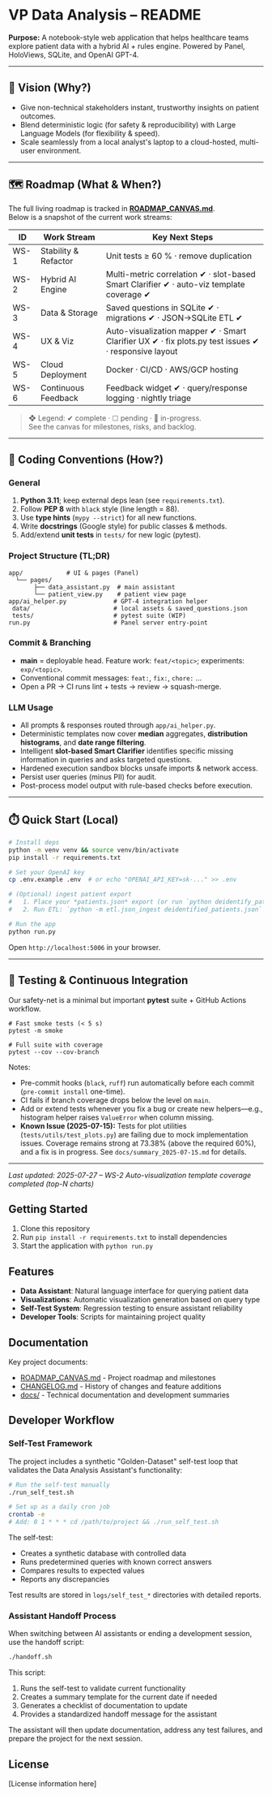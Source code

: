 # VP Data Analysis – README

**Purpose:** A notebook-style web application that helps healthcare teams explore patient data with a hybrid AI + rules engine. Powered by Panel, HoloViews, SQLite, and OpenAI GPT-4.

---
## 🚀 Vision (Why?)
* Give non-technical stakeholders instant, trustworthy insights on patient outcomes.
* Blend deterministic logic (for safety & reproducibility) with Large Language Models (for flexibility & speed).
* Scale seamlessly from a local analyst's laptop to a cloud-hosted, multi-user environment.

---
## 🗺️ Roadmap (What & When?)
The full living roadmap is tracked in **[ROADMAP_CANVAS.md](./ROADMAP_CANVAS.md)**.  
Below is a snapshot of the current work streams:

| ID | Work Stream | Key Next Steps |
|----|-------------|----------------|
| WS-1 | Stability & Refactor | Unit tests ≥ 60 % · remove duplication |
| WS-2 | Hybrid AI Engine | Multi-metric correlation ✔ · slot-based Smart Clarifier ✔ · auto-viz template coverage ✔ |
| WS-3 | Data & Storage | Saved questions in SQLite ✔ · migrations ✔ · JSON→SQLite ETL ✔ |
| WS-4 | UX & Viz | Auto-visualization mapper ✔ · Smart Clarifier UX ✔ · fix plots.py test issues ✔ · responsive layout |
| WS-5 | Cloud Deployment | Docker · CI/CD · AWS/GCP hosting |
| WS-6 | Continuous Feedback | Feedback widget ✔ · query/response logging · nightly triage |

> ❖ Legend: ✔ complete · ☐ pending · 🔄 in-progress.  
> See the canvas for milestones, risks, and backlog.

---
## 🧭 Coding Conventions (How?)

### General
1. **Python 3.11**; keep external deps lean (see `requirements.txt`).
2. Follow **PEP 8** with `black` style (line length = 88).
3. Use **type hints** (`mypy --strict`) for all new functions.
4. Write **docstrings** (Google style) for public classes & methods.
5. Add/extend **unit tests** in `tests/` for new logic (pytest).

### Project Structure (TL;DR)
```
app/            # UI & pages (Panel)
  └── pages/
       ├── data_assistant.py  # main assistant
       └── patient_view.py    # patient view page
app/ai_helper.py             # GPT-4 integration helper
 data/                       # local assets & saved_questions.json
 tests/                      # pytest suite (WIP)
run.py                       # Panel server entry-point
```

### Commit & Branching
* **main** = deployable head. Feature work: `feat/<topic>`; experiments: `exp/<topic>`.
* Conventional commit messages: `feat:`, `fix:`, `chore:` …
* Open a PR → CI runs lint + tests → review → squash-merge.

### LLM Usage
* All prompts & responses routed through `app/ai_helper.py`.
* Deterministic templates now cover **median** aggregates, **distribution histograms**, and **date range filtering**.
* Intelligent **slot-based Smart Clarifier** identifies specific missing information in queries and asks targeted questions.
* Hardened execution sandbox blocks unsafe imports & network access.
* Persist user queries (minus PII) for audit.
* Post-process model output with rule-based checks before execution.

---
## ⏱️ Quick Start (Local)
```bash
# Install deps
python -m venv venv && source venv/bin/activate
pip install -r requirements.txt

# Set your OpenAI key
cp .env.example .env  # or echo "OPENAI_API_KEY=sk-..." >> .env

# (Optional) ingest patient export
#   1. Place your *patients.json* export (or run `python deidentify_patients.py patients.json` → `deidentified_patients.json`)
#   2. Run ETL: `python -m etl.json_ingest deidentified_patients.json`

# Run the app
python run.py
```
Open `http://localhost:5006` in your browser.

---
## 🧪 Testing & Continuous Integration

Our safety-net is a minimal but important **pytest** suite + GitHub Actions workflow.

```
# Fast smoke tests (< 5 s)
pytest -m smoke

# Full suite with coverage
pytest --cov --cov-branch
```

Notes:
* Pre-commit hooks (`black`, `ruff`) run automatically before each commit (`pre-commit install` one-time).
* CI fails if branch coverage drops below the level on `main`.
* Add or extend tests whenever you fix a bug or create new helpers—e.g., histogram helper raises `ValueError` when column missing.
* **Known Issue (2025-07-15):** Tests for plot utilities (`tests/utils/test_plots.py`) are failing due to mock implementation issues. Coverage remains strong at 73.38% (above the required 60%), and a fix is in progress. See `docs/summary_2025-07-15.md` for details.

---
*Last updated: 2025-07-27 – WS-2 Auto-visualization template coverage completed (top-N charts)* 

## Getting Started

1. Clone this repository
2. Run `pip install -r requirements.txt` to install dependencies
3. Start the application with `python run.py`

## Features

- **Data Assistant**: Natural language interface for querying patient data
- **Visualizations**: Automatic visualization generation based on query type
- **Self-Test System**: Regression testing to ensure assistant reliability
- **Developer Tools**: Scripts for maintaining project quality

## Documentation

Key project documents:
- [ROADMAP_CANVAS.md](ROADMAP_CANVAS.md) - Project roadmap and milestones
- [CHANGELOG.md](CHANGELOG.md) - History of changes and feature additions
- [docs/](docs/) - Technical documentation and development summaries

## Developer Workflow

### Self-Test Framework

The project includes a synthetic "Golden-Dataset" self-test loop that validates the Data Analysis Assistant's functionality:

```bash
# Run the self-test manually
./run_self_test.sh

# Set up as a daily cron job
crontab -e
# Add: 0 1 * * * cd /path/to/project && ./run_self_test.sh
```

The self-test:
- Creates a synthetic database with controlled data
- Runs predetermined queries with known correct answers
- Compares results to expected values
- Reports any discrepancies

Test results are stored in `logs/self_test_*` directories with detailed reports.

### Assistant Handoff Process

When switching between AI assistants or ending a development session, use the handoff script:

```bash
./handoff.sh
```

This script:
1. Runs the self-test to validate current functionality
2. Creates a summary template for the current date if needed
3. Generates a checklist of documentation to update
4. Provides a standardized handoff message for the assistant

The assistant will then update documentation, address any test failures, and prepare the project for the next session.

## License

[License information here] 